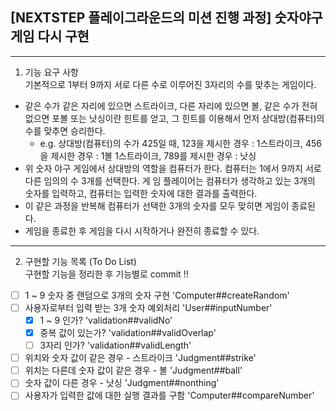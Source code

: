 ## [NEXTSTEP 플레이그라운드의 미션 진행 과정] 숫자야구게임 다시 구현

---

1. 기능 요구 사항  
   기본적으로 1부터 9까지 서로 다른 수로 이루어진 3자리의 수를 맞추는 게임이다.

- 같은 수가 같은 자리에 있으면 스트라이크, 다른 자리에 있으면 볼, 같은 수가 전혀 없으면 포볼 또는 낫싱이란 힌트를 얻고, 그 힌트를 이용해서 먼저 상대방(컴퓨터)의 수를 맞추면 승리한다.
  - e.g. 상대방(컴퓨터)의 수가 425일 때, 123을 제시한 경우 : 1스트라이크, 456을 제시한 경우 : 1볼 1스트라이크, 789를 제시한 경우 : 낫싱
- 위 숫자 야구 게임에서 상대방의 역할을 컴퓨터가 한다. 컴퓨터는 1에서 9까지 서로 다른 임의의 수 3개를 선택한다. 게 임 플레이어는 컴퓨터가 생각하고 있는 3개의 숫자를 입력하고, 컴퓨터는 입력한 숫자에 대한 결과를 출력한다.
- 이 같은 과정을 반복해 컴퓨터가 선택한 3개의 숫자를 모두 맞히면 게임이 종료된다.
- 게임을 종료한 후 게임을 다시 시작하거나 완전히 종료할 수 있다.

---

2. 구현할 기능 목록 (To Do List)  
   구현할 기능을 정리한 후 기능별로 commit !!

- [ ] 1 ~ 9 숫자 중 랜덤으로 3개의 숫자 구현 'Computer##createRandom'
- [ ] 사용자로부터 입력 받는 3개 숫자 예외처리 'User##inputNumber'
  - [x] 1 ~ 9 인가? 'validation##validNo'
  - [x] 중복 값이 있는가? 'validation##validOverlap'
  - [ ] 3자리 인가? 'validation##validLength'
- [ ] 위치와 숫자 값이 같은 경우 - 스트라이크 'Judgment##strike'
- [ ] 위치는 다른데 숫자 값이 같은 경우 - 볼 'Judgment##ball'
- [ ] 숫자 값이 다른 경우 - 낫싱 'Judgment##nonthing'
- [ ] 사용자가 입력한 값에 대한 실행 결과를 구함 'Computer##compareNumber'
